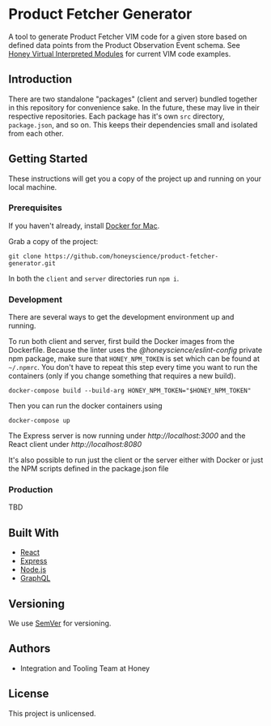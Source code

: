 # Product Fetcher Generator

A tool to generate Product Fetcher VIM code for a given store based on defined data points
from the Product Observation Event schema. See
[Honey Virtual Interpreted Modules](https://github.com/honeyscience/honey-store-vims/tree/master/vims-v2) for current
VIM code examples.

## Introduction

There are two standalone "packages" (client and server) bundled together in this repository for convenience sake. In the
future, these may live in their respective repositories. Each package has it's own `src` directory, `package.json`,
and so on. This keeps their dependencies small and isolated from each other.

## Getting Started

These instructions will get you a copy of the project up and running on your local machine.

### Prerequisites

If you haven't already, install [Docker for Mac](https://docs.docker.com/v17.12/docker-for-mac/install/).

Grab a copy of the project:

```
git clone https://github.com/honeyscience/product-fetcher-generator.git
```
In both the `client` and `server` directories run `npm i`.

### Development

There are several ways to get the development environment up and running.

To run both client and server, first build the Docker images from the Dockerfile. Because the linter uses the 
*@honeyscience/eslint-config* private npm package, make sure that `HONEY_NPM_TOKEN` is set which can be found at 
`~/.npmrc`. You don't have to repeat this step every time you want to run the containers (only if you change something that requires a new build).

```
docker-compose build --build-arg HONEY_NPM_TOKEN="$HONEY_NPM_TOKEN"
```

Then you can run the docker containers using

```
docker-compose up
```

The Express server is now running under *http://localhost:3000* and the React client under *http://localhost:8080*

It's also possible to run just the client or the server either with Docker or just the NPM scripts defined in the 
package.json file

### Production

TBD

## Built With

* [React](https://reactjs.org/)
* [Express](https://expressjs.com/en/4x/api.html)
* [Node.js](https://nodejs.org/dist/latest-v8.x/docs/api/)
* [GraphQL](https://graphql.org/)

## Versioning

We use [SemVer](http://semver.org/) for versioning.

## Authors

* Integration and Tooling Team at Honey

## License

This project is unlicensed.

